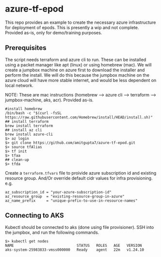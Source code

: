 # azure-tf-epod
This repo provides an example to create the necessary azure infrastructure for deployment of epods. This is presently a wip and not complete. Provided as-is, only for demo/training purposes.

## Prerequisites
The script needs terraform and azure cli to run. These can be installed using a packet manager like apt (linux) or using homebrew (mac). We will create a jumpbox machine on azure first to download the installer and perform the install. We will do this because the jumpbox machine on the azure cloud will have more stable internet, and would be less dependent on local network. 

NOTE: These are mac instructions (homebrew --> azure cli --> terraform --> jumpbox-machine, aks, acr). Provided as-is. 
```shell
#install homebrew
/bin/bash -c "$(curl -fsSL https://raw.githubusercontent.com/Homebrew/install/HEAD/install.sh)"
## install terraform
brew install terraform
## install az cli
brew install azure-cli
$> az login
$> git clone https://github.com/amitgupta7/azure-tf-epod.git
$> source tfAlias
$> tf init
$> tfaa
## clean-up
$> tfda
```


Create a `terraform.tfvars` file to proivide azure subscription id and existing resource group. And/Or override default cidr values for infra provisioning. e.g.
```hcl
az_subscription_id = "your-azure-subscription-id"
az_resource_group  = "existing-resource-group-in-azure"
az_name_prefix     = "unique-prefix-to-use-in-resource-names"
```

##  Connecting to AKS
Kubectl should be connected to aks (done using file provisioner). SSH into the jumpbox, and run the following commands.
```shell
$> kubectl get nodes
NAME                             STATUS   ROLES   AGE   VERSION
aks-system-25983833-vmss000000   Ready    agent   22m   v1.24.10
```
